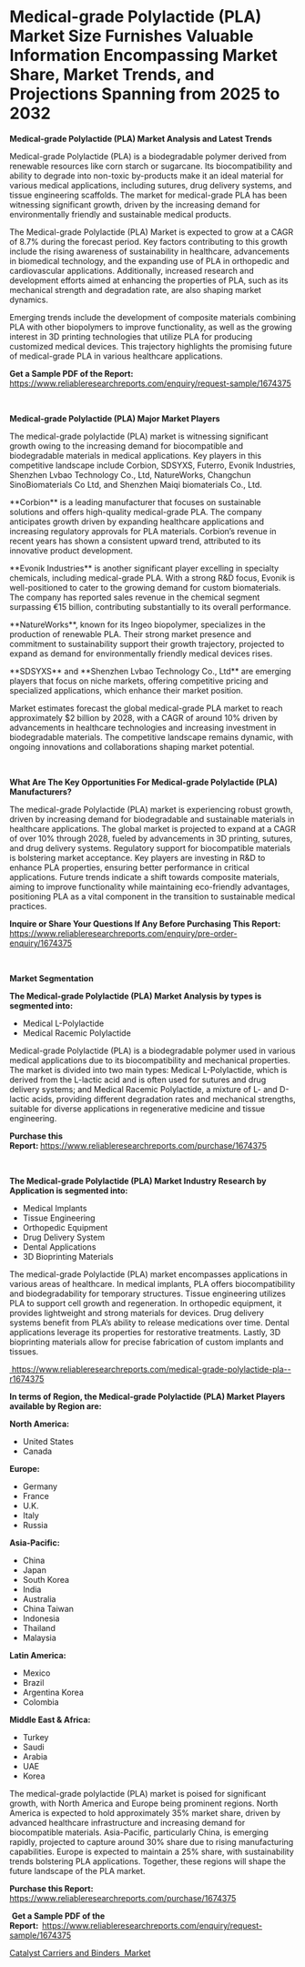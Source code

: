 <p><h1>Medical-grade Polylactide (PLA) Market Size Furnishes Valuable Information Encompassing Market Share, Market Trends, and Projections Spanning from 2025 to 2032</h1></p><p><strong>Medical-grade Polylactide (PLA) Market Analysis and Latest Trends</strong></p>
<p><p>Medical-grade Polylactide (PLA) is a biodegradable polymer derived from renewable resources like corn starch or sugarcane. Its biocompatibility and ability to degrade into non-toxic by-products make it an ideal material for various medical applications, including sutures, drug delivery systems, and tissue engineering scaffolds. The market for medical-grade PLA has been witnessing significant growth, driven by the increasing demand for environmentally friendly and sustainable medical products.</p><p>The Medical-grade Polylactide (PLA) Market is expected to grow at a CAGR of 8.7% during the forecast period. Key factors contributing to this growth include the rising awareness of sustainability in healthcare, advancements in biomedical technology, and the expanding use of PLA in orthopedic and cardiovascular applications. Additionally, increased research and development efforts aimed at enhancing the properties of PLA, such as its mechanical strength and degradation rate, are also shaping market dynamics.</p><p>Emerging trends include the development of composite materials combining PLA with other biopolymers to improve functionality, as well as the growing interest in 3D printing technologies that utilize PLA for producing customized medical devices. This trajectory highlights the promising future of medical-grade PLA in various healthcare applications.</p></p>
<p><strong>Get a Sample PDF of the Report:&nbsp;</strong> <a href="https://www.reliableresearchreports.com/enquiry/request-sample/1674375?utm_campaign=3349&utm_medium=2&utm_source=Github&utm_content=ia&utm_term=25032025&utm_id=medical-grade-polylactide-pla">https://www.reliableresearchreports.com/enquiry/request-sample/1674375</a></p>
<p>&nbsp;</p>
<p><strong>Medical-grade Polylactide (PLA) Major Market Players</strong></p>
<p><p>The medical-grade polylactide (PLA) market is witnessing significant growth owing to the increasing demand for biocompatible and biodegradable materials in medical applications. Key players in this competitive landscape include Corbion, SDSYXS, Futerro, Evonik Industries, Shenzhen Lvbao Technology Co., Ltd, NatureWorks, Changchun SinoBiomaterials Co Ltd, and Shenzhen Maiqi biomaterials Co., Ltd.</p><p>**Corbion** is a leading manufacturer that focuses on sustainable solutions and offers high-quality medical-grade PLA. The company anticipates growth driven by expanding healthcare applications and increasing regulatory approvals for PLA materials. Corbion’s revenue in recent years has shown a consistent upward trend, attributed to its innovative product development.</p><p>**Evonik Industries** is another significant player excelling in specialty chemicals, including medical-grade PLA. With a strong R&D focus, Evonik is well-positioned to cater to the growing demand for custom biomaterials. The company has reported sales revenue in the chemical segment surpassing €15 billion, contributing substantially to its overall performance.</p><p>**NatureWorks**, known for its Ingeo biopolymer, specializes in the production of renewable PLA. Their strong market presence and commitment to sustainability support their growth trajectory, projected to expand as demand for environmentally friendly medical devices rises.</p><p>**SDSYXS** and **Shenzhen Lvbao Technology Co., Ltd** are emerging players that focus on niche markets, offering competitive pricing and specialized applications, which enhance their market position.</p><p>Market estimates forecast the global medical-grade PLA market to reach approximately $2 billion by 2028, with a CAGR of around 10% driven by advancements in healthcare technologies and increasing investment in biodegradable materials. The competitive landscape remains dynamic, with ongoing innovations and collaborations shaping market potential.</p></p>
<p>&nbsp;</p>
<p><strong>What Are The Key Opportunities For Medical-grade Polylactide (PLA) Manufacturers?</strong></p>
<p><p>The medical-grade Polylactide (PLA) market is experiencing robust growth, driven by increasing demand for biodegradable and sustainable materials in healthcare applications. The global market is projected to expand at a CAGR of over 10% through 2028, fueled by advancements in 3D printing, sutures, and drug delivery systems. Regulatory support for biocompatible materials is bolstering market acceptance. Key players are investing in R&D to enhance PLA properties, ensuring better performance in critical applications. Future trends indicate a shift towards composite materials, aiming to improve functionality while maintaining eco-friendly advantages, positioning PLA as a vital component in the transition to sustainable medical practices.</p></p>
<p><strong>Inquire or Share Your Questions If Any Before Purchasing This Report:</strong> <a href="https://www.reliableresearchreports.com/enquiry/pre-order-enquiry/1674375?utm_campaign=3349&utm_medium=2&utm_source=Github&utm_content=ia&utm_term=25032025&utm_id=medical-grade-polylactide-pla">https://www.reliableresearchreports.com/enquiry/pre-order-enquiry/1674375</a></p>
<p>&nbsp;</p>
<p><strong>Market Segmentation</strong></p>
<p><strong>The Medical-grade Polylactide (PLA) Market Analysis by types is segmented into:</strong></p>
<p><ul><li>Medical L-Polylactide</li><li>Medical Racemic Polylactide</li></ul></p>
<p><p>Medical-grade Polylactide (PLA) is a biodegradable polymer used in various medical applications due to its biocompatibility and mechanical properties. The market is divided into two main types: Medical L-Polylactide, which is derived from the L-lactic acid and is often used for sutures and drug delivery systems; and Medical Racemic Polylactide, a mixture of L- and D-lactic acids, providing different degradation rates and mechanical strengths, suitable for diverse applications in regenerative medicine and tissue engineering.</p></p>
<p><strong>Purchase this Report:&nbsp;</strong><a href="https://www.reliableresearchreports.com/purchase/1674375?utm_campaign=3349&utm_medium=2&utm_source=Github&utm_content=ia&utm_term=25032025&utm_id=medical-grade-polylactide-pla">https://www.reliableresearchreports.com/purchase/1674375</a></p>
<p>&nbsp;</p>
<p><strong>The Medical-grade Polylactide (PLA) Market Industry Research by Application is segmented into:</strong></p>
<p><ul><li>Medical Implants</li><li>Tissue Engineering</li><li>Orthopedic Equipment</li><li>Drug Delivery System</li><li>Dental Applications</li><li>3D Bioprinting Materials</li></ul></p>
<p><p>The medical-grade Polylactide (PLA) market encompasses applications in various areas of healthcare. In medical implants, PLA offers biocompatibility and biodegradability for temporary structures. Tissue engineering utilizes PLA to support cell growth and regeneration. In orthopedic equipment, it provides lightweight and strong materials for devices. Drug delivery systems benefit from PLA’s ability to release medications over time. Dental applications leverage its properties for restorative treatments. Lastly, 3D bioprinting materials allow for precise fabrication of custom implants and tissues.</p></p>
<p><a href="https://www.reliableresearchreports.com/medical-grade-polylactide-pla--r1674375?utm_campaign=3349&utm_medium=2&utm_source=Github&utm_content=ia&utm_term=25032025&utm_id=medical-grade-polylactide-pla">&nbsp;https://www.reliableresearchreports.com/medical-grade-polylactide-pla--r1674375</a></p>
<p><strong>In terms of Region, the Medical-grade Polylactide (PLA) Market Players available by Region are:</strong></p>
<p>
    <p> <strong> North America: </strong>
        <ul>
            <li>United States</li>
            <li>Canada</li>
        </ul>
        </p> 
    <p> <strong> Europe: </strong>
        <ul>
            <li>Germany</li>
            <li>France</li>
            <li>U.K.</li>
            <li>Italy</li>
            <li>Russia</li>
        </ul>
        </p> 
    <p> <strong> Asia-Pacific: </strong>
        <ul>
            <li>China</li>
            <li>Japan</li>
            <li>South Korea</li>
            <li>India</li>
            <li>Australia</li>
            <li>China Taiwan</li>
            <li>Indonesia</li>
            <li>Thailand</li>
            <li>Malaysia</li>
        </ul>
        </p> 
    <p> <strong> Latin America: </strong>
        <ul>
            <li>Mexico</li>
            <li>Brazil</li>
            <li>Argentina Korea</li>
            <li>Colombia</li>
        </ul>
        </p> 
    <p> <strong> Middle East & Africa: </strong>
        <ul>
            <li>Turkey</li>
            <li>Saudi</li>
            <li>Arabia</li>
            <li>UAE</li>
            <li>Korea</li>
        </ul>
    </p>
    </p>
<p><p>The medical-grade polylactide (PLA) market is poised for significant growth, with North America and Europe being prominent regions. North America is expected to hold approximately 35% market share, driven by advanced healthcare infrastructure and increasing demand for biocompatible materials. Asia-Pacific, particularly China, is emerging rapidly, projected to capture around 30% share due to rising manufacturing capabilities. Europe is expected to maintain a 25% share, with sustainability trends bolstering PLA applications. Together, these regions will shape the future landscape of the PLA market.</p></p>
<p><strong>Purchase this Report: </strong><a href="https://www.reliableresearchreports.com/purchase/1674375?utm_campaign=3349&utm_medium=2&utm_source=Github&utm_content=ia&utm_term=25032025&utm_id=medical-grade-polylactide-pla">https://www.reliableresearchreports.com/purchase/1674375</a></p>
<p>&nbsp;<strong>Get a Sample PDF of the Report:&nbsp;&nbsp;</strong><a href="https://www.reliableresearchreports.com/enquiry/request-sample/1674375?utm_campaign=3349&utm_medium=2&utm_source=Github&utm_content=ia&utm_term=25032025&utm_id=medical-grade-polylactide-pla">https://www.reliableresearchreports.com/enquiry/request-sample/1674375</a></p>
<p><strong></strong></p>
<p><p><a href="https://github.com/guleealhani/Market-Research-Report-List-1/blob/main/catalyst-carriers-and-binders-market.md?utm_campaign=3349&utm_medium=2&utm_source=Github&utm_content=ia&utm_term=25032025&utm_id=medical-grade-polylactide-pla">Catalyst Carriers and Binders  Market</a></p></p>